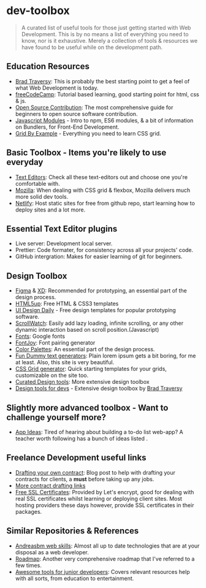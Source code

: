 # dev-toolbox
> A curated list of useful tools for those just getting started with Web Development.  This is by no means a list of everything you need to know, nor is it exhaustive. Merely a collection of tools &amp; resources we have found to be useful while on the development path.

## Education Resources
- [Brad Traversy](https://www.traversymedia.com/): This is probably the best starting point to get a feel of what Web Development is today.
- [freeCodeCamp](https://www.freecodecamp.org/learn/): Tutorial based learning, good starting point for html, css & js.
- [Open Source Contribution](https://github.com/freeCodeCamp/how-to-contribute-to-open-source): The most comprehensive guide for beginners to open source software contribution.
- [Javascript Modules](https://wesbos.com/javascript-modules) - Intro to npm, ES6 modules, & a bit of information on Bundlers, for Front-End Development.
- [Grid By Example](https://gridbyexample.com/) - Everything you need to learn CSS grid.

## Basic Toolbox - Items you're likely to use everyday
- [Text Editors](https://www.techradar.com/best/best-text-editors): Check all these text-editors out and choose one you're comfortable with.
- [Mozilla](https://www.mozilla.org/en-US/firefox/new/): When dealing with CSS grid & flexbox, Mozilla delivers much more solid dev tools.
- [Netlify](https://www.netlify.com/): Host static sites for free from github repo, start learning how to deploy sites and a lot more.

## Essential Text Editor plugins
- Live server: Development local server.
- Prettier: Code formater, for consistency across all your projects' code.
- GitHub intergration: Makes for easier learning of git for beginners.

## Design Toolbox 
-  [Figma](https://www.figma.com/downloads/) & [XD](https://www.adobe.com/products/xd.html): Recommended for prototyping, an essential part of the design process. 
- [HTML5up](https://html5up.net/): Free HTML & CSS3 templates
- [UI Design Daily](https://uidesigndaily.com/) - Free design templates for popular prototyping software.
- [ScrollWatch](https://edull24.github.io/ScrollWatch/0): Easily add lazy loading, infinite scrolling, or any other dynamic interaction based on scroll position.(Javascript)
- [Fonts](https://fonts.google.com/): Google fonts
- [FontJoy](https://fontjoy.com/): Font pairing generator
- [Color Palettes](https://www.designbombs.com/best-online-color-palette-generators/): An essential part of the design process. 
- [Fun Dummy text generators](https://loremipsum.io/ultimate-list-of-lorem-ipsum-generators/): Plain lorem ipsum gets a bit boring, for me at least. Also, this site is very beautiful.
- [CSS Grid generator](https://cssgrid-generator.netlify.app/): Quick starting templates for your grids, customizable on the site too.
- [Curated Design tools](https://github.com/kudapara/curated-design-tools): More extensive design toolbox 
- [Design tools for devs](https://github.com/bradtraversy/design-resources-for-developers) - Extensive design toolbox by [Brad Traversy](https://www.traversymedia.com/)


## Slightly more advanced toolbox - Want to challenge yourself more?
- [App Ideas](https://flaviocopes.com/sample-app-ideas/): Tired of hearing about building a to-do list web-app? A teacher worth following has a bunch of ideas listed .



## Freelance Development useful links
- [Drafting your own contract](https://www.smashingmagazine.com/2009/10/freelance-contracts-dos-and-donts): Blog post to help with drafting your contracts for clients, a **must** before taking up any jobs. 
- [More contract drafting links](https://www.smashingmagazine.com/2013/04/legal-guide-contract-samples-for-designers/)
- [Free SSL Certificates](https://letsencrypt.org/): Provided by Let's encrypt, good for dealing with real SSL certificates whilst learning or deploying client sites. Most hosting providers these days however, provide SSL certificates in their packages.

## Similar Repositories & References
- [Andreasbm web skills](https://andreasbm.github.io/web-skills/): Almost all up to date technologies that are at your disposal as a web developer.
- [Roadmap](https://roadmap.sh/): Another very comprehensive roadmap that I've referred to a few times.
- [Awesome tools for junior developers](https://github.com/stephhappens/awesome-tools-for-junior-developers): Covers relevant resources help with all sorts, from education to entertainment. 
